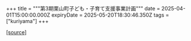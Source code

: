 +++
title = """第3期栗山町子ども・子育て支援事業計画"""
date = 2025-04-01T15:00:00.000Z
expiryDate = 2025-05-20T18:30:46.350Z
tags = ["kuriyama"]
+++


[[source]](https://www.town.kuriyama.hokkaido.jp/soshiki/39/1810.html)
